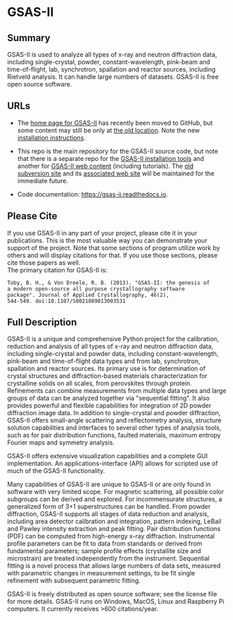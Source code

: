 # GSAS-II

<!--   commented out for now

[![Actions Status][actions-badge]][actions-link]
[![Documentation Status][rtd-badge]][rtd-link]

[![PyPI version][pypi-version]][pypi-link]
[![Conda-Forge][conda-badge]][conda-link]
[![PyPI platforms][pypi-platforms]][pypi-link]

[![GitHub Discussion][github-discussions-badge]][github-discussions-link]
--!>

<!-- SPHINX-START -->

<!-- prettier-ignore-start -->
[actions-badge]:            https://github.com/AdvancedPhotonSource/GSAS-II/workflows/CI/badge.svg
[actions-link]:             https://github.com/AdvancedPhotonSource/GSAS-II/actions
[conda-badge]:              https://img.shields.io/conda/vn/conda-forge/GSAS-II
[conda-link]:               https://github.com/conda-forge/GSAS-II-feedstock
[github-discussions-badge]: https://img.shields.io/static/v1?label=Discussions&message=Ask&color=blue&logo=github
[github-discussions-link]:  https://github.com/AdvancedPhotonSource/GSAS-II/discussions
[pypi-link]:                https://pypi.org/project/GSAS-II/
[pypi-platforms]:           https://img.shields.io/pypi/pyversions/GSAS-II
[pypi-version]:             https://img.shields.io/pypi/v/GSAS-II
[rtd-badge]:                https://readthedocs.org/projects/GSAS-II/badge/?version=latest
[rtd-link]:                 https://GSAS-II.readthedocs.io/en/latest/?badge=latest

<!-- prettier-ignore-end -->

## Summary
GSAS-II is used to analyze all types of x-ray and neutron
diffraction data, including single-crystal, powder, 
constant-wavelength, pink-beam and time-of-flight, lab,
synchrotron, spallation and reactor sources, including Rietveld
analysis. It can handle large numbers of datasets. 
GSAS-II is free open source software.

## URLs
* The
  [home page for GSAS-II](https://advancedphotonsource.github.io/GSAS-II-tutorials)
  has recently been moved to GitHub, but some content may still be
  only at
  [the old location](https://subversion.xray.aps.anl.gov/trac/pyGSAS).
  Note the new [installation instructions](https://advancedphotonsource.github.io/GSAS-II-tutorials/install.html).

* This repo is the main repository for the GSAS-II source code, but
  note that there is a separate repo for the 
  [GSAS-II installation tools](https://github.com/AdvancedPhotonSource/GSAS-II-buildtools)
  and another for
  [GSAS-II web content](https://github.com/AdvancedPhotonSource/GSAS-II-tutorials) (including tutorials). The
  [old subversion site](https://subversion.xray.aps.anl.gov/pyGSAS)
  and its
  [associated web site](https://subversion.xray.aps.anl.gov/trac/pyGSAS/browser)
  will be maintained for the immediate future. 
* Code documentation: https://gsas-ii.readthedocs.io.

## Please Cite
If you use GSAS-II in any part of your project, please cite it in your
publications. This is the most valuable way you can demonstrate your support of
the project.  Note that some sections of program utilize work by
others and will display citations for that. If you use those sections,
please cite those papers as well.  
The primary citation for GSAS-II is:

    Toby, B. H., & Von Dreele, R. B. (2013). "GSAS-II: the genesis of
    a modern open-source all purpose crystallography software
    package". Journal of Applied Crystallography, 46(2),
    544-549. doi:10.1107/S0021889813003531 

## Full Description
GSAS-II is a unique and comprehensive Python project for
the calibration, reduction and analysis of all types of x-ray and neutron
diffraction data, including single-crystal and powder data, including
constant-wavelength, pink-beam and time-of-flight data types and from lab,
synchrotron, spallation and reactor sources. Its primary use is for 
determination of crystal structures and diffraction-based materials
characterization for crystalline solids on all scales, from
perovskites through protein. Refinements can
combine measurements from multiple data types and large groups of data
can be analyzed together  via "sequential fitting". It also
provides powerful and flexible capabilities for integration of 2D
powder diffraction image data.
In addition to single-crystal and powder diffraction, GSAS-II
offers small-angle scattering and reflectometry analysis, structure
solution capabilities and interfaces to several other types of
analysis tools, such as for pair distribution functions, faulted
materials, maximum entropy Fourier maps and symmetry analysis.

GSAS-II offers extensive visualization
capabilities and a complete GUI implementation. An
applications-interface (API) allows for scripted use of much of the
GSAS-II functionality. 

Many capabilities of GSAS-II are unique to GSAS-II or are only found
in software with very limited scope. For magnetic scattering, all
possible color subgroups can be derived and explored. For
incommensurate structures, a generalized form of 3+1 superstructures
can be handled. From powder
diffraction, GSAS-II supports all stages of data reduction and
analysis, including area detector calibration and integration, pattern
indexing, LeBail and Pawley intensity extraction and peak
fitting. Pair distribution functions (PDF) can be computed from
high-energy x-ray diffraction. Instrumental profile parameters can be
fit to data from standards or derived from fundamental parameters;
sample profile effects (crystallite size and microstrain) are treated
independently from the instrument. Sequential fitting is a novel
process that allows
large numbers of data sets, 
measured with parametric changes in measurement settings, to be fit
single refinement with subsequent parametric fitting. 

GSAS-II is freely distributed as open source software; see the license file for
more details. GSAS-II runs on Windows,
MacOS, Linux and Raspberry Pi computers. It currently receives >600
citations/year. 

<!--   commented out for now
     Features
     --------

     * TODO
--!>
